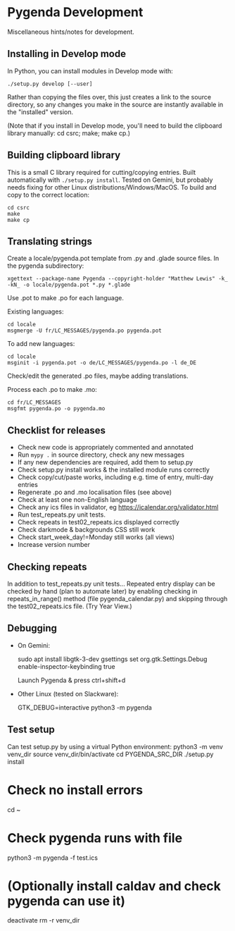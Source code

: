 Pygenda Development
===================
Miscellaneous hints/notes for development.

Installing in Develop mode
--------------------------
In Python, you can install modules in Develop mode with:

    ./setup.py develop [--user]

Rather than copying the files over, this just creates a link to the
source directory, so any changes you make in the source are instantly
available in the "installed" version.

(Note that if you install in Develop mode, you'll need to build the
clipboard library manually: cd csrc; make; make cp.)

Building clipboard library
--------------------------
This is a small C library required for cutting/copying entries. Built
automatically with `./setup.py install`. Tested on Gemini, but probably
needs fixing for other Linux distributions/Windows/MacOS. To build and
copy to the correct location:

    cd csrc
    make
    make cp

Translating strings
-------------------
Create a locale/pygenda.pot template from .py and .glade source
files. In the pygenda subdirectory:

    xgettext --package-name Pygenda --copyright-holder "Matthew Lewis" -k_ -kN_ -o locale/pygenda.pot *.py *.glade

Use .pot to make .po for each language.

Existing languages:

    cd locale
    msgmerge -U fr/LC_MESSAGES/pygenda.po pygenda.pot

To add new languages:

    cd locale
    msginit -i pygenda.pot -o de/LC_MESSAGES/pygenda.po -l de_DE

Check/edit the generated .po files, maybe adding translations.

Process each .po to make .mo:

    cd fr/LC_MESSAGES
    msgfmt pygenda.po -o pygenda.mo

Checklist for releases
----------------------
* Check new code is appropriately commented and annotated
* Run `mypy .` in source directory, check any new messages
* If any new dependencies are required, add them to setup.py
* Check setup.py install works & the installed module runs correctly
* Check copy/cut/paste works, including e.g. time of entry, multi-day entries
* Regenerate .po and .mo localisation files (see above)
* Check at least one non-English language
* Check any ics files in validator, eg https://icalendar.org/validator.html
* Run test_repeats.py unit tests.
* Check repeats in test02_repeats.ics displayed correctly
* Check darkmode & backgrounds CSS still work
* Check start_week_day!=Monday still works (all views)
* Increase version number

Checking repeats
----------------
In addition to test_repeats.py unit tests...
Repeated entry display can be checked by hand (plan to automate later) by
enabling checking in repeats_in_range() method (file pygenda_calendar.py)
and skipping through the test02_repeats.ics file. (Try Year View.)

Debugging
---------
* On Gemini:

    sudo apt install libgtk-3-dev
    gsettings set org.gtk.Settings.Debug enable-inspector-keybinding true

  Launch Pygenda & press ctrl+shift+d

* Other Linux (tested on Slackware):

    GTK_DEBUG=interactive python3 -m pygenda

Test setup
----------
Can test setup.py by using a virtual Python environment:
  python3 -m venv venv_dir
  source venv_dir/bin/activate
  cd PYGENDA_SRC_DIR
  ./setup.py install
  # Check no install errors
  cd ~
  # Check pygenda runs with file
  python3 -m pygenda -f test.ics
  # (Optionally install caldav and check pygenda can use it)
  deactivate
  rm -r venv_dir
